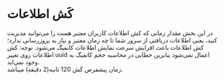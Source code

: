 # کَش اطلاعات

در این بخش مقدار زمانی که کش اطلاعات کاربران معتبر هست را می‌توانید مدیریت کنید، یعنی اطلاعات دریافتی از سرور شما تا چه زمان معتبر و نیاز به بروزرسانی ندارد؛ کش اطلاعات باعث افزایش سرعت نمایش اطلاعات کانفیگ می‌شود.
توجه: کش اطلاعات روی تغییر uuid اعمال نمی‌شود بنابرین خطایی در محاسبه حجم کانفیگ به وجود نمی‌اید.
<br>
زمان پیشفرض کَش 120 ثانیه(2 دقیقه) میباشد.
